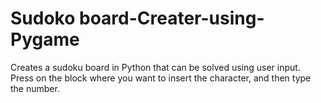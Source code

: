 # Sudoko board-Creater-using-Pygame
Creates a sudoku board in Python that can be solved using user input. Press on the block where you want to insert the character, and then type the number.
